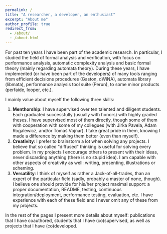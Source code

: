 ```yaml
---
permalink: /
title: "A researcher, a developer, an enthusiast"
excerpt: "About me"
author_profile: true
redirect_from: 
  - /about/
  - /about.html
---
```


For past ten years I have been part of the academic research. In particular, I studied the field of
formal analysis and verification, with focus on performance analysis, automatic complexity analysis
and basic formal theory (mainly regarding automata theory). During these years, I have implemented
(or have been part of the developers) of many tools ranging from efficient decisions procedures
(Gaston, dWiNA), automata library (libmata), performance analysis tool suite (Perun), to some minor
products (perfaide, looper, etc.).

I mainly value about myself the following three skills:

  1. **Menthorship**: I have supervised over ten talented and diligent students.
     Each graduated successfully (usually with honors) with highly graded theses. I have supervised
     most of them directly, though some of them with cooperation with some of my collegues (with
     Jirka Pavela, Adam Rogalewicz, and/or Tomáš Vojnar). I take great pride in them, knowing
     I made a difference by making them better (even than myself). 
  2. **Creativity**: I prefer to brainstorm a lot when solving any projects. I believe that so
     called "diffused" thinking is useful for solving every problem. In my projects I encourage
     others to present with their ideas, never discarding anything (there is no stupid idea).
     I am capable with other aspects of creativity as well: writing, presenting, illustrations or
     scheming.
  3. **Versatility**: I think of myself as rather a Jack-of-all-trades, than an expert of the
     particular field (sadly, probably a master of none, though). I believe one should provide for
     his/her project maximal support: a proper documentation, README, testing, continuous
     integration/deployment, performance testing, evaluation, etc. I have experience with each of
     these field and I never omit any of these from my projects.

In the rest of the pages I present more details about myself: publications that I have coauthored,
students that I have (co)supervised, as well as projects that I have (co)developed.
